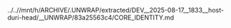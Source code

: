 ../..//mnt/h/ARCHIVE/.UNWRAP/extracted/DEV__2025-08-17__1833__host-duri-head/__UNWRAP/83a25563c4/CORE_IDENTITY.md
